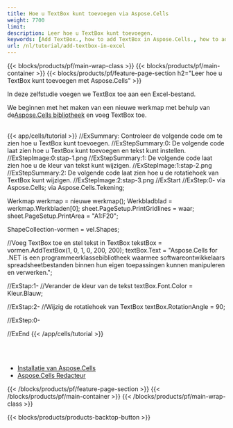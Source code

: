 ```yaml
---
title: Hoe u TextBox kunt toevoegen via Aspose.Cells
weight: 7700
limit:
description: Leer hoe u TextBox kunt toevoegen.
keywords: [Add TextBox., how to add TextBox in Aspose.Cells., how to add TextBox using Aspose.Cells]
url: /nl/tutorial/add-textbox-in-excel
---
```

{{< blocks/products/pf/main-wrap-class >}}
{{< blocks/products/pf/main-container >}}
{{< blocks/products/pf/feature-page-section h2="Leer hoe u TextBox kunt toevoegen met Aspose.Cells" >}}

<p>
In deze zelfstudie voegen we TextBox toe aan een Excel-bestand.
</p>

<p>
 We beginnen met het maken van een nieuwe werkmap met behulp van de<a href="https://www.nuget.org/packages/Aspose.Cells">Aspose.Cells bibliotheek</a> en voeg TextBox toe.
</p>

<br />
{{< app/cells/tutorial >}}
//ExSummary: Controleer de volgende code om te zien hoe u TextBox kunt toevoegen.
//ExStepSummary:0: De volgende code laat zien hoe u TextBox kunt toevoegen en tekst kunt instellen.
//ExStepImage:0:stap-1.png
//ExStepSummary:1: De volgende code laat zien hoe u de kleur van tekst kunt wijzigen.
//ExStepImage:1:stap-2.png
//ExStepSummary:2: De volgende code laat zien hoe u de rotatiehoek van TextBox kunt wijzigen.
//ExStepImage:2:stap-3.png
//ExStart
//ExStep:0-
via Aspose.Cells;
via Aspose.Cells.Tekening;

Werkmap werkmap = nieuwe werkmap();
Werkbladblad = werkmap.Werkbladen[0];
sheet.PageSetup.PrintGridlines = waar;
sheet.PageSetup.PrintArea = "A1:F20";

ShapeCollection-vormen = vel.Shapes;

//Voeg TextBox toe en stel tekst in
TextBox tekstBox = vormen.AddTextBox(1, 0, 1, 0, 200, 200);
textBox.Text = "Aspose.Cells for .NET is een programmeerklassebibliotheek waarmee softwareontwikkelaars spreadsheetbestanden binnen hun eigen toepassingen kunnen manipuleren en verwerken.";

//ExStap:1-
//Verander de kleur van de tekst
textBox.Font.Color = Kleur.Blauw;

//ExStap:2-
//Wijzig de rotatiehoek van TextBox
textBox.RotationAngle = 90;

//ExStep:0-

//ExEnd
{{< /app/cells/tutorial >}}
<br />

<br />
<br />
<div class="code-sample">
    <ul class="link-list">
        <li class="link-item"><a href="https://docs.aspose.com/cells/net/installation/">Installatie van Aspose.Cells</a></li>
        <li class="link-item"><a href="https://products.aspose.app/cells/editor/">Aspose.Cells Redacteur</a></li>
    </ul>
</div>

{{< /blocks/products/pf/feature-page-section >}}
{{< /blocks/products/pf/main-container >}}
{{< /blocks/products/pf/main-wrap-class >}}

{{< blocks/products/products-backtop-button >}}